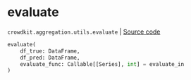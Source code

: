 # evaluate
`crowdkit.aggregation.utils.evaluate` | [Source code](https://github.com/Toloka/crowd-kit/blob/v1.1.0.rc4/crowdkit/aggregation/utils.py#L35)

```python
evaluate(
    df_true: DataFrame,
    df_pred: DataFrame,
    evaluate_func: Callable[[Series], int] = evaluate_in
)
```

